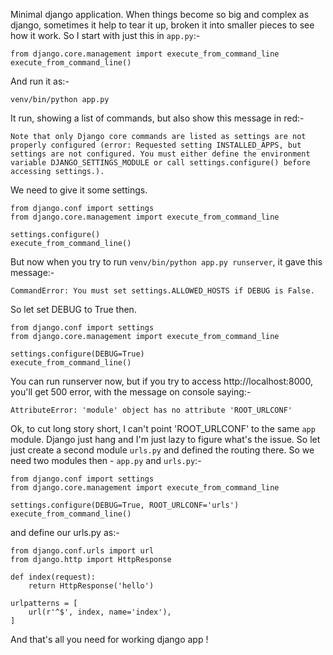 Minimal django application. When things become so big and complex as django, sometimes it help to tear it up, broken it into smaller pieces to see how it work. So I start with just this in `app.py`:-

```
from django.core.management import execute_from_command_line
execute_from_command_line()
```

And run it as:-

```
venv/bin/python app.py
```

It run, showing a list of commands, but also show this message in red:-

```
Note that only Django core commands are listed as settings are not properly configured (error: Requested setting INSTALLED_APPS, but settings are not configured. You must either define the environment variable DJANGO_SETTINGS_MODULE or call settings.configure() before accessing settings.).
```

We need to give it some settings.

```
from django.conf import settings
from django.core.management import execute_from_command_line

settings.configure()
execute_from_command_line()
```

But now when you try to run `venv/bin/python app.py runserver`, it gave this message:-

```
CommandError: You must set settings.ALLOWED_HOSTS if DEBUG is False.
```

So let set DEBUG to True then.

```
from django.conf import settings
from django.core.management import execute_from_command_line

settings.configure(DEBUG=True)
execute_from_command_line()
```

You can run runserver now, but if you try to access http://localhost:8000, you'll get 500 error, with the message on console saying:-

```
AttributeError: 'module' object has no attribute 'ROOT_URLCONF'
```

Ok, to cut long story short, I can't point 'ROOT_URLCONF' to the same `app` module. Django just hang and I'm just lazy to figure what's the issue. So let just create a second module `urls.py` and defined the routing there. So we need two modules then - `app.py` and `urls.py`:-

```
from django.conf import settings
from django.core.management import execute_from_command_line

settings.configure(DEBUG=True, ROOT_URLCONF='urls')
execute_from_command_line()
```

and define our urls.py as:-

```
from django.conf.urls import url
from django.http import HttpResponse

def index(request):
    return HttpResponse('hello')

urlpatterns = [
    url(r'^$', index, name='index'),
]
```

And that's all you need for working django app !
